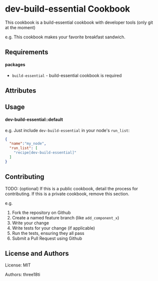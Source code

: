 dev-build-essential Cookbook
============================
This cookbook is a build-essential cookbook with developer tools (only git at the moment)

e.g.
This cookbook makes your favorite breakfast sandwich.

Requirements
------------

#### packages
- `build-essential` - build-essential cookbook is required

Attributes
----------

Usage
-----
#### dev-build-essential::default
e.g.
Just include `dev-build-essential` in your node's `run_list`:

```json
{
  "name":"my_node",
  "run_list": [
    "recipe[dev-build-essential]"
  ]
}
```

Contributing
------------
TODO: (optional) If this is a public cookbook, detail the process for contributing. If this is a private cookbook, remove this section.

e.g.
1. Fork the repository on Github
2. Create a named feature branch (like `add_component_x`)
3. Write your change
4. Write tests for your change (if applicable)
5. Run the tests, ensuring they all pass
6. Submit a Pull Request using Github

License and Authors
-------------------
License: MIT

Authors: three18ti
